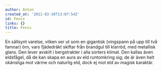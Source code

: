 ```yaml
---
author: Anton
created_at: '2011-03-30T13:07:54Z'
id: Fenix
links: {}
title: Fenix
---
```


En sällsynt varelse, vilken ser ut som en gigantisk (vingspann på upp till två famnar) örn, vars
fjädedräkt skiftar från brandgul till klarröd, med metallisk glans. Den lever avskilt i bergstrakter
i alla sorters klimat. Den kallas även eldsfågel, då de kan skapa en aura av eld runtomkring sig; de
är även helt okänsliga mot värme och naturlig eld, dock ej mot eld av magisk karaktär.
